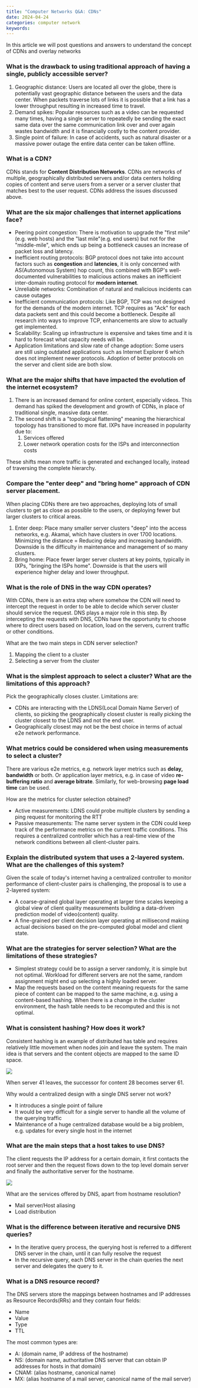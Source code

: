 ```yaml
---
title: "Computer Networks Q&A: CDNs"
date: 2024-04-24
categories: computer network
keywords: 
---
```


In this article we will post questions and answers to understand the concept of CDNs and overlay networks

### What is the drawback to using traditional approach of having a single, publicly accessible server?

1. Geographic distance: Users are located all over the globe, there is potentially vast geographic distance between the users and the data center. When packets traverse lots of links it is possible that a link has a lower throughput resulting in increased time to travel.
2. Demand spikes: Popular resources such as a video can be requested many times, having a single server to repeatedly be sending the exact same data over the same communication link over and over again wastes bandwidth and it is financially costly to the content provider.
3. Single point of failure: In case of accidents, such as natural disaster or a massive power outage the entire data center can be taken offline.

### What is a CDN?

CDNs stands for **Content Distribution Networks**. CDNs are networks of multiple, geographically distributed servers and/or data centers holding copies of content and serve users from a server or a server cluster that matches best to the user request. CDNs address the issues discussed above.

### What are the six major challenges that internet applications face?

- Peering point congestion: There is motivation to upgrade the "first mile"(e.g. web hosts) and the "last mile"(e.g. end users) but not for the "middle-mile", which ends up being a bottleneck causes an increase of packet loss and latency.
- Inefficient routing protocols: BGP protocol does not take into account factors such as **congestion** and **latencies**, it is only concerned with AS(Autonomous System) hop count, this combined with BGP's well-documented vulnerabilities to malicious actions makes an inefficient inter-domain routing protocol for **modern internet**.
- Unreliable networks: Combination of natural and malicious incidents can cause outages
- Inefficient communication protocols: Like BGP, TCP was not designed for the demands of the modern internet. TCP requires as "Ack" for each data packets sent and this could become a bottleneck. Despite all research into ways to improve TCP, enhancements are slow to actually get implemented.
- Scalability: Scaling up infrastructure is expensive and takes time and it is hard to forecast what capacity needs will be.
- Application limitations and slow rate of change adoption: Some users are still using outdated applications such as Internet Explorer 6 which does not implement newer protocols. Adoption of better protocols on the server and client side are both slow.

### What are the major shifts that have impacted the evolution of the internet ecosystem?

1. There is an increased demand for online content, especially videos. This demand has spiked the development and growth of CDNs, in place of traditional single, massive data center.
2. The second shift is a "topological flattening" meaning the hierarchical topology has transitioned to more flat. IXPs have increased in popularity due to:
    1. Services offered
    2. Lower network operation costs for the ISPs and interconnection costs

These shifts mean more traffic is generated and exchanged locally, instead of traversing the complete hierarchy.

### Compare the "enter deep" and "bring home" approach of CDN server placement.

When placing CDNs there are two approaches, deploying lots of small clusters to get as close as possible to the users, or deploying fewer but larger clusters to critical areas.

1. Enter deep: Place many smaller server clusters "deep" into the access networks, e.g. Akamai, which have clusters in over 1700 locations. Minimizing the distance = Reducing delay and increasing bandwidth. Downside is the difficulty in maintenance and management of so many clusters.
2. Bring home: Place fewer larger server clusters at key points, typically in IXPs, "bringing the ISPs home". Downside is that the users will experience higher delay and lower throughput.

### What is the role of DNS in the way CDN operates?

With CDNs, there is an extra step where somehow the CDN will need to intercept the request in order to be able to decide which server cluster should service the request. DNS plays a major role in this step. By intercepting the requests with DNS, CDNs have the opportunity to choose where to direct users based on location, load on the servers, current traffic or other conditions.

What are the two main steps in CDN server selection?

1. Mapping the client to a cluster
2. Selecting a server from the cluster

### What is the simplest approach to select a cluster? What are the limitations of this approach?

Pick the geographically closes cluster. Limitations are:

- CDNs are interacting with the LDNS(Local Domain Name Server) of clients, so picking the geographically closest cluster is really picking the cluster closest to the LDNS and not the end user.
- Geographically closest may not be the best choice in terms of actual e2e network performance.

### What metrics could be considered when using measurements to select a cluster?

There are various e2e metrics, e.g. network layer metrics such as **delay, bandwidth** or both. Or application layer metrics, e.g. in case of video **re-buffering ratio** and **average bitrate**. Similarly, for web-browsing **page load time** can be used.

How are the metrics for cluster selection obtained?

- Active measurements: LDNS could probe multiple clusters by sending a ping request for monitoring the RTT
- Passive measurements: The name server system in the CDN could keep track of the performance metrics on the current traffic conditions. This requires a centralized controller which has a real-time view of the network conditions between all client-cluster pairs.

### Explain the distributed system that uses a 2-layered system. What are the challenges of this system?

Given the scale of today's internet having a centralized controller to monitor performance of client-cluster pairs is challenging, the proposal is to use a 2-layered system:

- A coarse-grained global layer operating at larger time scales keeping a global view of client quality measurements building a data-driven prediction model of video(content) quality.
- A fine-grained per client decision layer operating at millisecond making actual decisions based on the pre-computed global model and client state.

### What are the strategies for server selection? What are the limitations of these strategies?

- Simplest strategy could be to assign a server randomly, it is simple but not optimal. Workload for different servers are not the same, random assignment might end up selecting a highly loaded server.
- Map the requests based on the content meaning requests for the same piece of content can be mapped to the same machine, e.g. using a content-based hashing. When there is a change in the cluster environment, the hash table needs to be recomputed and this is not optimal.

### What is consistent hashing? How does it work?

Consistent hashing is an example of distributed has table and requires relatively little movement when nodes join and leave the system. The main idea is that servers and the content objects are mapped to the same ID space.

![](posts/computer-networks-qa-cdns/images/1.png)

When server 41 leaves, the successor for content 28 becomes server 61.

Why would a centralized design with a single DNS server not work?

- It introduces a single point of failure
- It would be very difficult for a single server to handle all the volume of the querying traffic
- Maintenance of a huge centralized database would be a big problem, e.g. updates for every single host in the internet

### What are the main steps that a host takes to use DNS?

The client requests the IP address for a certain domain, it first contacts the root server and then the request flows down to the top level domain server and finally the authoritative server for the hostname.

![](posts/computer-networks-qa-cdns/images/2.png)

What are the services offered by DNS, apart from hostname resolution?

- Mail server/Host aliasing
- Load distribution

### What is the difference between iterative and recursive DNS queries?

- In the iterative query process, the querying host is referred to a different DNS server in the chain, until it can fully resolve the request
- In the recursive query, each DNS server in the chain queries the next server and delegates the query to it.

### What is a DNS resource record?

The DNS servers store the mappings between hostnames and IP addresses as Resource Records(RRs) and they contain four fields:

- Name
- Value
- Type
- TTL

The most common types are:

- A: (domain name, IP address of the hostname)
- NS: (domain name, authoritative DNS server that can obtain IP addresses for hosts in that domain)
- CNAM: (alias hostname, canonical name)
- MX: (alias hostname of a mail server, canonical name of the mail server)
